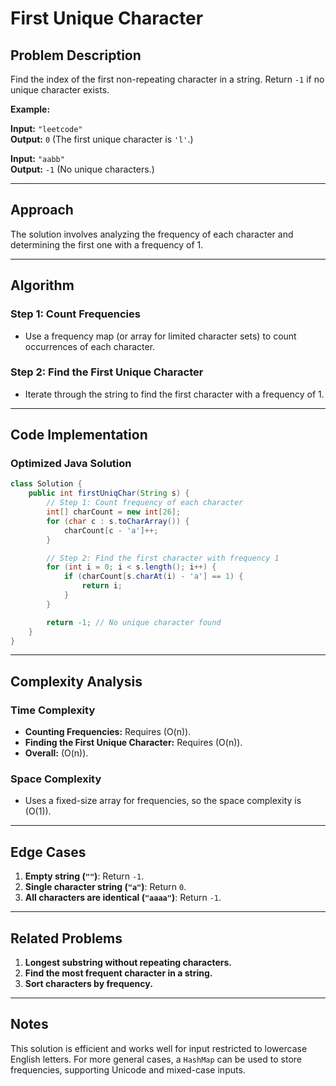 # First Unique Character

## Problem Description

Find the index of the first non-repeating character in a string. Return `-1` if no unique character exists.

**Example:**

**Input:** `"leetcode"`  
**Output:** `0` (The first unique character is `'l'`.)

**Input:** `"aabb"`  
**Output:** `-1` (No unique characters.)

---

## Approach

The solution involves analyzing the frequency of each character and determining the first one with a frequency of 1.

---

## Algorithm

### Step 1: Count Frequencies

- Use a frequency map (or array for limited character sets) to count occurrences of each character.

### Step 2: Find the First Unique Character

- Iterate through the string to find the first character with a frequency of 1.

---

## Code Implementation

### Optimized Java Solution
```java
class Solution {
    public int firstUniqChar(String s) {
        // Step 1: Count frequency of each character
        int[] charCount = new int[26];
        for (char c : s.toCharArray()) {
            charCount[c - 'a']++;
        }

        // Step 2: Find the first character with frequency 1
        for (int i = 0; i < s.length(); i++) {
            if (charCount[s.charAt(i) - 'a'] == 1) {
                return i;
            }
        }

        return -1; // No unique character found
    }
}
```

---

## Complexity Analysis

### Time Complexity

- **Counting Frequencies:** Requires \(O(n)\).
- **Finding the First Unique Character:** Requires \(O(n)\).
- **Overall:** \(O(n)\).

### Space Complexity

- Uses a fixed-size array for frequencies, so the space complexity is \(O(1)\).

---

## Edge Cases

1. **Empty string (`""`)**: Return `-1`.
2. **Single character string (`"a"`)**: Return `0`.
3. **All characters are identical (`"aaaa"`)**: Return `-1`.

---

## Related Problems

1. **Longest substring without repeating characters.**
2. **Find the most frequent character in a string.**
3. **Sort characters by frequency.**

---

## Notes

This solution is efficient and works well for input restricted to lowercase English letters. For more general cases, a `HashMap` can be used to store frequencies, supporting Unicode and mixed-case inputs.

